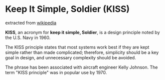 # Keep It Simple, Soldier (KISS)

extracted from [wikipedia](https://en.wikipedia.org/wiki/KISS_principle)

**KISS**, an acronym for **keep it simple, Soldier**, is a design principle noted by the U.S. Navy in 1960.

The KISS principle states that most systems work best if they are kept simple rather than made complicated; therefore, simplicity should be a key goal in design, and unnecessary complexity should be avoided. 

The phrase has been associated with aircraft engineer Kelly Johnson. The term "KISS principle" was in popular use by 1970.
